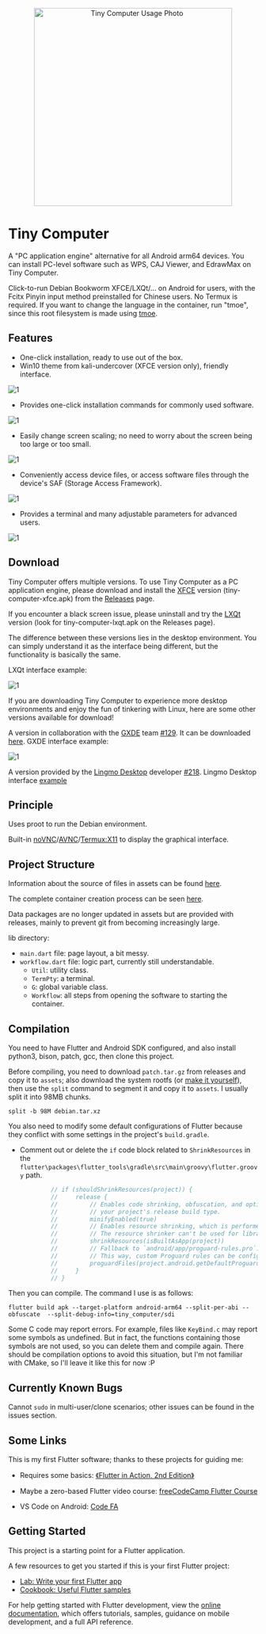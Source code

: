 <p align="center"><img src="readme/cover0.png" alt="Tiny Computer Usage Photo" height="400"></img></p>

# Tiny Computer

A "PC application engine" alternative for all Android arm64 devices. You can install PC-level software such as WPS, CAJ Viewer, and EdrawMax on Tiny Computer.

Click-to-run Debian Bookworm XFCE/LXQt/... on Android for users, with the Fcitx Pinyin input method preinstalled for Chinese users. No Termux is required. If you want to change the language in the container, run "tmoe", since this root filesystem is made using [tmoe](https://github.com/2moe/tmoe).

## Features

- One-click installation, ready to use out of the box.
- Win10 theme from kali-undercover (XFCE version only), friendly interface.

![1](readme/img1.png)

- Provides one-click installation commands for commonly used software.

![1](readme/img2.png)

- Easily change screen scaling; no need to worry about the screen being too large or too small.

![1](readme/img3.gif)

- Conveniently access device files, or access software files through the device's SAF (Storage Access Framework).

![1](readme/img4.png)

- Provides a terminal and many adjustable parameters for advanced users.

![1](readme/img5.png)

## Download

Tiny Computer offers multiple versions. To use Tiny Computer as a PC application engine, please download and install the [XFCE](https://xfce.org/) version (tiny-computer-xfce.apk) from the [Releases](https://github.com/Cateners/tiny_computer/releases) page.

If you encounter a black screen issue, please uninstall and try the [LXQt](https://lxqt-project.org/) version (look for tiny-computer-lxqt.apk on the Releases page).

The difference between these versions lies in the desktop environment. You can simply understand it as the interface being different, but the functionality is basically the same.

LXQt interface example:

![1](https://lxqt-project.org/images/screenshots/ambiance.png)

If you are downloading Tiny Computer to experience more desktop environments and enjoy the fun of tinkering with Linux, here are some other versions available for download!

A version in collaboration with the [GXDE](https://www.gxde.org/) team [#129](https://github.com/Cateners/tiny_computer/issues/129). It can be downloaded [here](https://mirrors.sdu.edu.cn/spark-store-repository/GXDE-OS/APK/). GXDE interface example:

![1](https://www.gxde.org/1.png)

A version provided by the [Lingmo Desktop](https://www.lingmo.org/) developer [#218](https://github.com/Cateners/tiny_computer/issues/218). Lingmo Desktop interface [example](https://www.bilibili.com/video/BV1Ci421R7AR)

## Principle

Uses proot to run the Debian environment.

Built-in [noVNC](https://github.com/novnc/noVNC)/[AVNC](https://github.com/gujjwal00/avnc)/[Termux:X11](https://github.com/termux/termux-x11) to display the graphical interface.

## Project Structure

Information about the source of files in assets can be found [here](extra/readme.md).

The complete container creation process can be seen [here](extra/build-tiny-rootfs.md).

Data packages are no longer updated in assets but are provided with releases, mainly to prevent git from becoming increasingly large.

lib directory:

- `main.dart` file: page layout, a bit messy.
- `workflow.dart` file: logic part, currently still understandable.
  - `Util`: utility class.
  - `TermPty`: a terminal.
  - `G`: global variable class.
  - `Workflow`: all steps from opening the software to starting the container.

## Compilation

You need to have Flutter and Android SDK configured, and also install python3, bison, patch, gcc, then clone this project.

Before compiling, you need to download `patch.tar.gz` from releases and copy it to `assets`; also download the system rootfs (or [make it yourself](extra/build-tiny-rootfs.md)), then use the `split` command to segment it and copy it to `assets`. I usually split it into 98MB chunks.

`split -b 98M debian.tar.xz`

You also need to modify some default configurations of Flutter because they conflict with some settings in the project's `build.gradle`.
- Comment out or delete the `if` code block related to `ShrinkResources` in the `flutter\packages\flutter_tools\gradle\src\main\groovy\flutter.groovy` path.
```groovy
            // if (shouldShrinkResources(project)) {
            //     release {
            //         // Enables code shrinking, obfuscation, and optimization for only
            //         // your project's release build type.
            //         minifyEnabled(true)
            //         // Enables resource shrinking, which is performed by the Android Gradle plugin.
            //         // The resource shrinker can't be used for libraries.
            //         shrinkResources(isBuiltAsApp(project))
            //         // Fallback to `android/app/proguard-rules.pro`.
            //         // This way, custom Proguard rules can be configured as needed.
            //         proguardFiles(project.android.getDefaultProguardFile("proguard-android-optimize.txt"), flutterProguardRules, "proguard-rules.pro")
            //     }
            // }
```

Then you can compile. The command I use is as follows:

`flutter build apk --target-platform android-arm64 --split-per-abi --obfuscate  --split-debug-info=tiny_computer/sdi`

Some C code may report errors. For example, files like `KeyBind.c` may report some symbols as undefined. But in fact, the functions containing those symbols are not used, so you can delete them and compile again.
There should be compilation options to avoid this situation, but I'm not familiar with CMake, so I'll leave it like this for now :P

## Currently Known Bugs

Cannot `sudo` in multi-user/clone scenarios; other issues can be found in the issues section.

## Some Links

This is my first Flutter software; thanks to these projects for guiding me:

- Requires some basics: [《Flutter in Action, 2nd Edition》](https://book.flutterchina.club)
- Maybe a zero-based Flutter video course: [freeCodeCamp Flutter Course](https://www.youtube.com/watch?v=wFn-m-OgKPU&list=PL6yRaaP0WPkVtoeNIGqILtRAgd3h2CNpT)

- VS Code on Android: [Code FA](https://github.com/nightmare-space/vscode_for_android)

## Getting Started

This project is a starting point for a Flutter application.

A few resources to get you started if this is your first Flutter project:

- [Lab: Write your first Flutter app](https://docs.flutter.dev/get-started/codelab)
- [Cookbook: Useful Flutter samples](https://docs.flutter.dev/cookbook)

For help getting started with Flutter development, view the
[online documentation](https://docs.flutter.dev/), which offers tutorials,
samples, guidance on mobile development, and a full API reference.
